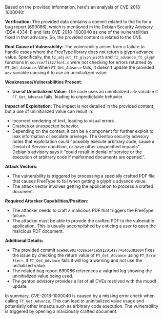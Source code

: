 Based on the provided information, here's an analysis of CVE-2018-1000040:

**Verification:** The provided data contains a commit related to the fix for a bug report (699086), which is mentioned in the Debian Security Advisory (DSA 4334-1) and lists CVE-2018-1000040 as one of the vulnerabilities fixed in that advisory. So, the provided content is related to the CVE.

**Root Cause of Vulnerability:**
The vulnerability arises from a failure to handle cases where the FreeType library does not return a glyph advance value. Specifically, the `fz_adjust_ft_glyph_width` and `fz_advance_ft_glyph` functions in `source/fitz/font.c` were not checking for errors returned by `FT_Get_Advance`. When `FT_Get_Advance` fails, it doesn't update the provided `adv` variable causing it to use an uninitialized value.

**Weaknesses/Vulnerabilities Present:**
- **Use of Uninitialized Value:** The code uses an uninitialized `adv` variable if `FT_Get_Advance` fails, leading to unpredictable behavior.

**Impact of Exploitation:**
The impact is not detailed in the provided content, but a use of uninitialized value can result in:
- Incorrect rendering of text, leading to visual errors
- Crashes or unexpected behavior.
- Depending on the context, it can be a component for further exploit to leak information or escalate privilege.
The Gentoo security advisory notes that exploitation could "possibly execute arbitrary code, cause a Denial of Service condition, or have other unspecified impacts". Debian's advisory says it "could result in denial of service or the execution of arbitrary code if malformed documents are opened.".

**Attack Vectors:**
- The vulnerability is triggered by processing a specially crafted PDF file that causes FreeType to fail when getting a glyph's advance value.
- The attack vector involves getting the application to process a crafted document.

**Required Attacker Capabilities/Position:**
- The attacker needs to craft a malicious PDF that triggers the FreeType failure.
- The attacker must be able to provide the crafted PDF to the vulnerable application. This is usually accomplished by enticing a user to open the malicious PDF document.

**Additional Details:**
- The provided commit `ace9e69017c08e1e4ce5912014177414c0382004` fixes the issue by checking the return value of `FT_Get_Advance` using `FT_Error fterr`. If `FT_Get_Advance` fails it will log a warning and not use the unitialized value.
- The related bug report 699086 references a valgrind log showing the uninitialized value being used.
- The gentoo advisory provides a list of all CVEs resolved with the mupdf update.

In summary, CVE-2018-1000040 is caused by a missing error check when calling `FT_Get_Advance`. This can lead to uninitialized value usage and potentially other impacts such as arbitrary code execution. The vulnerability is triggered by opening a maliciously crafted document.